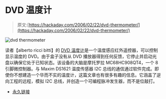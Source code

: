 # DVD 温度计

> 原文:[https://hackaday.com/2006/02/22/dvd-thermometer/](https://hackaday.com/2006/02/22/dvd-thermometer/)

![dvd thermometer](../Images/9740a154034f96ac2614609883063c9b.png)

读者【alberto ricci bitti】的 [DVD 温度计](http://www.riccibitti.com/dvd_therm/dvd_therm_article.htm)是一个温度感应红外遥控器，可以控制显示温度的 DVD。由于盒子没有从 DVD 播放器得到任何反馈，它停止并启动光盘以确保它处于已知状态。该设备的大脑是摩托罗拉 MC68HC908QT4，一个 8 引脚微控制器。与 Maxim DS1621 温度传感器 I2C 总线的通信通过软件完成。即使你不想建造一个华而不实的温度计，这篇文章也有很多有趣的信息。它涵盖了逆向工程的远程，模拟 I2C 总线，并创造一个可编程脉冲发生器，而不是位敲打。

*   [永久链接](http://www.riccibitti.com/dvd_therm/dvd_therm_article.htm)